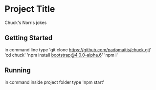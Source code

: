 # Project Title

Chuck's Norris jokes 

## Getting Started

in command line type 
'git clone https://github.com/padomaitis/chuck.git'
'cd chuck'
'npm install bootstrap@4.0.0-alpha.6'
'npm i'



## Running 
in command inside project folder type
'npm start'
